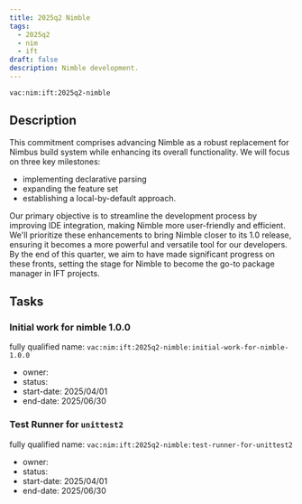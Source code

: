 ```yaml
---
title: 2025q2 Nimble
tags:
  - 2025q2
  - nim
  - ift
draft: false
description: Nimble development.
---
```


`vac:nim:ift:2025q2-nimble`

## Description

This commitment comprises advancing Nimble as a robust replacement for Nimbus build system while enhancing its overall functionality.
We will focus on three key milestones:

* implementing declarative parsing
* expanding the feature set
* establishing a local-by-default approach.

Our primary objective is to streamline the development process by improving IDE integration,
making Nimble more user-friendly and efficient.
We'll prioritize these enhancements to bring Nimble closer to its 1.0 release, ensuring it becomes a more powerful and versatile tool for our developers.
By the end of this quarter, we aim to have made significant progress on these fronts, setting the stage for Nimble to become the go-to package manager in IFT projects.

## Tasks

###  Initial work for nimble 1.0.0

fully qualified name: `vac:nim:ift:2025q2-nimble:initial-work-for-nimble-1.0.0`
* owner: 
* status:
* start-date: 2025/04/01
* end-date: 2025/06/30

### Test Runner for `unittest2`

fully qualified name: `vac:nim:ift:2025q2-nimble:test-runner-for-unittest2`
* owner: 
* status:
* start-date: 2025/04/01
* end-date: 2025/06/30